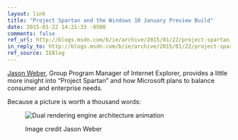 ```yaml
---
layout: link
title: "Project Spartan and the Windows 10 January Preview Build"
date: 2015-01-22 14:21:33 -0500
comments: false
ref_url: http://blogs.msdn.com/b/ie/archive/2015/01/22/project-spartan-and-the-windows-10-january-preview-build.aspx
in_reply_to: http://blogs.msdn.com/b/ie/archive/2015/01/22/project-spartan-and-the-windows-10-january-preview-build.aspx
ref_source: IEBlog
---
```


[Jason Weber](http://www.jasonweber.com/), Group Program Manager of Internet Explorer, provides a little more insight into “Project Spartan” and how Microsoft plans to balance consumer and enterprise needs.

Because a picture is worth a thousand words:

<figure id="2015-01-22-1">
	<img src="http://blogs.msdn.com/cfs-file.ashx/__key/communityserver-blogs-components-weblogfiles/00-00-00-38-71-metablogapi/3644.psatwjpb_2D00_image3.gif" alt="Dual rendering engine architecture animation">
	<figcaption>
		<p>Image credit Jason Weber</p>
	</figcaption>
</figure>
